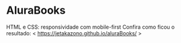 # AluraBooks
HTML e CSS: responsividade com mobile-first
Confira como ficou o resultado: 
< https://jetakazono.github.io/aluraBooks/ >
